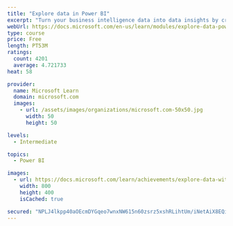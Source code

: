 ```yaml
---
title: "Explore data in Power BI"
excerpt: "Turn your business intelligence data into data insights by creating and configuring Power BI dashboards."
webUrl: https://docs.microsoft.com/en-us/learn/modules/explore-data-power-bi/
type: course
price: Free
length: PT53M
ratings:
  count: 4201
  average: 4.721733
heat: 58

provider:
  name: Microsoft Learn
  domain: microsoft.com
  images:
    - url: /assets/images/organizations/microsoft.com-50x50.jpg
      width: 50
      height: 50

levels:
  - Intermediate

topics:
  - Power BI

images:
  - url: https://docs.microsoft.com/learn/achievements/explore-data-with-power-bi-desktop-social.png
    width: 800
    height: 400
    isCached: true

secured: "NPLJ4lkpp40aOEcmDYGqeo7wnxNW615n60zsrz5xshRLihtUm/iNetAiX8EQiov/ut6bWcam9gEld2VlSC7SEGxO7QvzO63++4vY3n1/yIuzdZBbl+I1Fa9B8bIG9uR7IELUyaVcv74uSZnwfBXqXvrtTEUeVYsYrwj+6Ytd461i6fXmhREzErmulgwBb/vhlxiAXWUB9Zxf8XmGS5Fv7iTixwnWMMTPDsrZdVsHVJzAttraDCwEwVhPlOVsH/nF2uKfjndRcLf6KWbzsCBRZ8TLYdEo7UoejyNiFq4iZ29KJ/9c1pbyUjEjSLu21hI0V9OpyDpZpVmt5UytVILaH9ntlmqJgcwkThVsrq3lKYnSLdg2z/NOJ1V0Dq0JrPvHkVGmhtDLLOBWMPlL5SB0W6MQwTjqLagJJ5nwYjwm66Q=;D2LJjN713tEN9KI6IdkIjw=="
---
```



